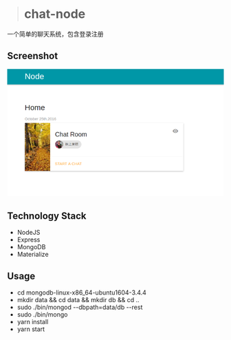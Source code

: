 
> # chat-node
一个简单的聊天系统，包含登录注册

## Screenshot
![chat](./images/chat.png)

## Technology Stack
* NodeJS
* Express
* MongoDB
* Materialize

## Usage
* cd mongodb-linux-x86_64-ubuntu1604-3.4.4
* mkdir data && cd data && mkdir db && cd ..
* sudo ./bin/mongod --dbpath=data/db --rest
* sudo ./bin/mongo
* yarn install
* yarn start